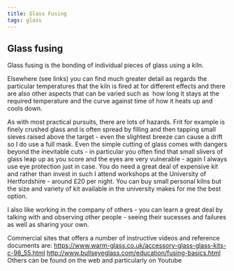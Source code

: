 ```yaml
---
title: Glass Fusing
tags: glass
---
```


## Glass fusing


Glass fusing is the bonding of individual pieces of glass using a kiln. 

Elsewhere (see links) you can find much greater detail as regards the particular temperatures that the kiln is fired at for different effects and there are also other aspects that can be varied such as&nbsp; how long it stays at the required temperature and the curve against time of how it heats up and cools down.

As with most practical pursuits, there are lots of hazards. Frit for example is finely crushed glass and is often spread by filling and then tapping small sieves raised above the target - even the slightest breeze can cause a drift so I do use a full mask. Even the simple cutting of glass comes with dangers beyond the inevitable cuts - in particular you often find that small slivers of glass leap up as you score and the eyes are very vulnerable - again I always use eye protection just in case. You do need a great deal of expensive kit and rather than invest in such I attend workshops at the University of Hertfordshire - around £20 per night. You can buy small personal kilns but the size and variety of kit available in the university makes for me the best option.  

I also like working in the company of others - you can learn a great deal by talking with and observing other people - seeing their sucesses and failures as well as sharing your own.


Commercial sites that offers a number of instructive videos and reference documents are:
https://www.warm-glass.co.uk/accessory-glass-glass-kits-c-98_55.html
http://www.bullseyeglass.com/education/fusing-basics.html
 Others can be found on the web and particularly on Youtube

